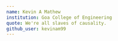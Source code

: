 ```yaml
---
name: Kevin A Mathew
institution: Goa College of Engineering
quote: We're all slaves of causality.
github_user: kevinam99
---
```

